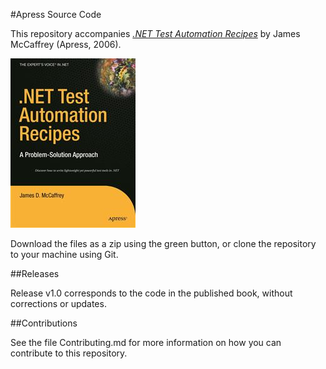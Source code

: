 #Apress Source Code

This repository accompanies [*.NET Test Automation Recipes*](http://www.apress.com/9781590596630) by James McCaffrey (Apress, 2006).

![Cover image](9781590596630.jpg)

Download the files as a zip using the green button, or clone the repository to your machine using Git.

##Releases

Release v1.0 corresponds to the code in the published book, without corrections or updates.

##Contributions

See the file Contributing.md for more information on how you can contribute to this repository.
